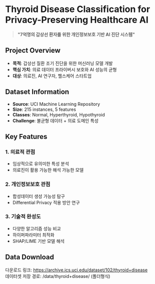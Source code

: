 # Thyroid Disease Classification for Privacy-Preserving Healthcare AI

> **"7억명의 갑상선 환자를 위한 개인정보보호 기반 AI 진단 시스템"**

## Project Overview
- **목적**: 갑상선 질환 조기 진단을 위한 머신러닝 모델 개발
- **핵심 가치**: 의료 데이터 프라이버시 보호와 AI 성능의 균형
- **대상**: 의료진, AI 연구자, 헬스케어 스타트업

## Dataset Information
- **Source**: UCI Machine Learning Repository
- **Size**: 215 instances, 5 features
- **Classes**: Normal, Hyperthyroid, Hypothyroid
- **Challenge**: 불균형 데이터 + 의료 도메인 특성

## Key Features
### 1. 의료적 관점
- 임상적으로 유의미한 특성 분석
- 의료진이 활용 가능한 해석 가능한 모델

### 2. 개인정보보호 관점
- 합성데이터 생성 가능성 탐구
- Differential Privacy 적용 방안 연구

### 3. 기술적 완성도
- 다양한 알고리즘 성능 비교
- 하이퍼파라미터 최적화
- SHAP/LIME 기반 모델 해석

## Data Download
다운로드 링크: https://archive.ics.uci.edu/dataset/102/thyroid+disease<br>
데이터셋 저장 경로: /data/thyroid+disease/ (폴더형식)
